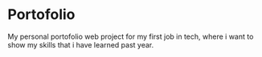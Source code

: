 # Portofolio
My personal portofolio web project for my first job in tech, where i want to show my skills that i have learned past year.
